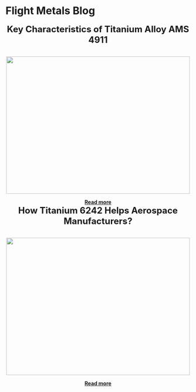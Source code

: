# Flight Metals Blog

<center><span style="margin-bottom: 15px; text-align: center; font-size: 24px;"><strong>Key Characteristics of Titanium Alloy AMS 4911</strong></span></center>
<br />
<p><img src="https://www.flightmetals.com/wp-content/uploads/2018/05/titanium_bars.jpg" alt="" width="500" height="375" style="display: block; margin-left: auto; margin-right: auto;" /></p>
<center>
<center><strong><a href="https://flightmetalsblog.github.io/ams-4911-titanium-6al-4v-sheet-plate.html">Read more</a></strong></center>
</center>


<center><span style="margin-bottom: 15px; text-align: center; font-size: 24px;"><strong>How Titanium 6242 Helps Aerospace Manufacturers?</strong></span></center>
<br />
<p><strong><img src="https://www.flightmetals.com/wp-content/uploads/2018/05/titanium_bars.jpg" alt="" width="500" height="375" style="display: block; margin-left: auto; margin-right: auto;" /></strong></p>
<center>
<center><strong><a href="https://flightmetalsblog.github.io/titanium-6242-ams-4919-sheet-plate.html">Read more</a></strong></center>
</center>
